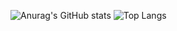 ![Anurag's GitHub stats](https://github-readme-stats.vercel.app/api?username=nivleking&show_icons=true&theme=dark) ![Top Langs](https://github-readme-stats.vercel.app/api/top-langs/?username=nivleking&layout=compact)

<!--
**nivleking/nivleking** is a ✨ _special_ ✨ repository because its `README.md` (this file) appears on your GitHub profile.

Here are some ideas to get you started:

- 🔭 I’m currently working on ...
- 🌱 I’m currently learning ...
- 👯 I’m looking to collaborate on ...
- 🤔 I’m looking for help with ...
- 💬 Ask me about ...
- 📫 How to reach me: ...
- 😄 Pronouns: ...
- ⚡ Fun fact: ...
-->

